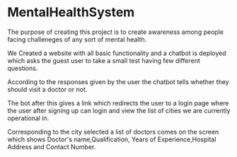 # MentalHealthSystem

The purpose of creating this project is to create awareness among people facing challeneges of any sort of mental health.

We Created a website with all basic functionality and a chatbot is deployed which asks the guest user to take a small test having few different questions.

According to the responses given by the user the chatbot tells whether they should visit a doctor or not.

The bot after this gives a link which redirects the user to a login page where the user after signing up can login 
and view the list of cities we are currently operational in.

Corresponding to the city selected a list of doctors comes on the screen which shows Doctor's name,Qualification,
Years of Experience,Hospital Address and Contact Number.
